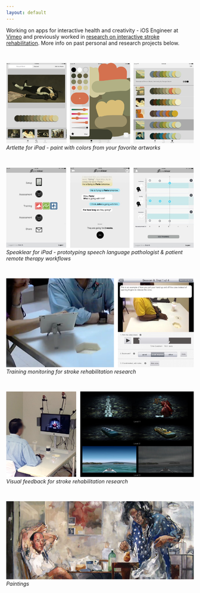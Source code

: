 ```yaml
---
layout: default
---
```

Working on apps for interactive health and creativity - iOS Engineer at [Vimeo](https://vimeo.com/) and previously worked in [research on interactive stroke rehabilitation](https://repository.asu.edu/items/26862). More info on past personal and research projects below.

<br>

[![alt text](/images/artlette/artlette.png "Artlette")](https://player.vimeo.com/video/219398500)
*Artlette for iPad - paint with colors from your favorite artworks*

<br>

[![alt text](/images/speaklear/speaklear.jpg "Speaklear")](/speech/)
*Speaklear for iPad - prototyping speech language pathologist & patient remote therapy workflows*

<br>

[![alt text](/images/trainingMonitoring/trainingMonitoring.png "Training monitoring")](/trainmonitor/)
*Training monitoring for stroke rehabilitation research*

<br>

[![alt text](/images/feedback/feedback.png "Feedback")](/feedback/)
*Visual feedback for stroke rehabilitation research*

<br>

[![alt text](/images/paintings/painting.png "Feedback")](/painting/)
*Paintings*
